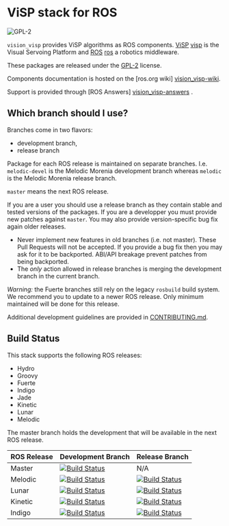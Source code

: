 ViSP stack for ROS
==================

![GPL-2](https://www.gnu.org/graphics/gplv3-127x51.png)

`vision_visp` provides ViSP algorithms as ROS components. [ViSP]
[visp] is the Visual Servoing Platform and [ROS] [ros] a robotics
middleware.

These packages are released under the [GPL-2](COPYING) license.


Components documentation is hosted on the [ros.org wiki] [vision_visp-wiki].

Support is provided through [ROS Answers] [vision_visp-answers] .


Which branch should I use?
--------------------------

Branches come in two flavors:

 * development branch,
 * release branch

Package for each ROS release is maintained on separate
branches. I.e. `melodic-devel` is the Melodic Morenia development branch whereas
`melodic` is the Melodic Morenia release branch.

`master` means the next ROS release.

If you are a user you should use a release branch as they contain
stable and tested versions of the packages. If you are a developper
you must provide new patches against `master`. You may also provide
version-specific bug fix again older releases.


 - Never implement new features in old branches (i.e. not
   master). These Pull Requests will not be accepted. If you provide a
   bug fix then you may ask for it to be backported. ABI/API breakage
   prevent patches from being backported.
 - The *only* action allowed in release branches is merging the
   development branch in the current branch.


*Warning:* the Fuerte branches still rely on the legacy `rosbuild`
 build system. We recommend you to update to a newer ROS release. Only
 minimum maintained will be done for this release.


Additional development guidelines are provided in
[CONTRIBUTING.md](CONTRIBUTING.md).



Build Status
------------

This stack supports the following ROS releases:

 * Hydro
 * Groovy
 * Fuerte
 * Indigo
 * Jade
 * Kinetic
 * Lunar
 * Melodic

The master branch holds the development that will be available in the
next ROS release.


| ROS Release   | Development Branch           | Release Branch |
| ------------- | ---------------------------- | -------------- |
| Master        | [![Build Status](https://travis-ci.org/lagadic/vision_visp.png?branch=master)](https://travis-ci.org/lagadic/vision_visp) | N/A |
| Melodic       | [![Build Status](https://travis-ci.org/lagadic/vision_visp.png?branch=melodic-devel)](https://travis-ci.org/lagadic/vision_visp) | [![Build Status](https://travis-ci.org/lagadic/vision_visp.png?branch=melodic)](https://travis-ci.org/lagadic/vision_visp) |
| Lunar         | [![Build Status](https://travis-ci.org/lagadic/vision_visp.png?branch=lunar-devel)](https://travis-ci.org/lagadic/vision_visp) | [![Build Status](https://travis-ci.org/lagadic/vision_visp.png?branch=lunar)](https://travis-ci.org/lagadic/vision_visp) |
| Kinetic       | [![Build Status](https://travis-ci.org/lagadic/vision_visp.png?branch=kinetic-devel)](https://travis-ci.org/lagadic/vision_visp) | [![Build Status](https://travis-ci.org/lagadic/vision_visp.png?branch=kinetic)](https://travis-ci.org/lagadic/vision_visp) |
| Indigo        | [![Build Status](https://travis-ci.org/lagadic/vision_visp.png?branch=indigo-devel)](https://travis-ci.org/lagadic/vision_visp) | [![Build Status](https://travis-ci.org/lagadic/vision_visp.png?branch=indigo)](https://travis-ci.org/lagadic/vision_visp) |



[visp]: https://visp.inria.fr
[ros]: http://www.ros.org
[vision_visp-wiki]: http://wiki.ros.org/vision_visp
[vision_visp-answers]: http://answers.ros.org/questions/scope:all/sort:activity-desc/tags:vision_visp/page:1/
